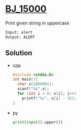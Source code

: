 # [BJ_15000](https://acmicpc.net/problem/15000)

Print given string in uppercase

```txt
Input: alert
Output: ALERT
```

## Solution

* cpp

  ```cpp
  #include <stdio.h>
  int main(){
    char x[1000001];
    scanf("%s",x);
    for (int i = 0; x[i]; i++)
      printf("%c", x[i] - 32);
  }
  ```

* py

  ```py
  print(input().upper())
  ```
